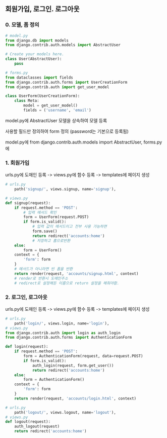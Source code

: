 ## 회원가입, 로그인. 로그아웃

### 0. 모델, 폼 정의

```python
# model.py
from django.db import models
from django.contrib.auth.models import AbstractUser

# Create your models here.
class User(AbstractUser):
    pass

# forms.py
from dataclasses import fields
from django.contrib.auth.forms import UserCreationForm
from django.contrib.auth import get_user_model

class UserForm(UserCreationForm):
    class Meta:
        model = get_user_model()
        fields = ('username', 'email')
```

model.py에 AbstractUser 모델을 상속하여 모델 등록

사용할 필드만 정의하여 form 정의 (password는 기본으로 등록됨)

model.py에 from django.contrib.auth.models import AbstractUser, forms.py에

### 1. 회원가입

urls.py에 도매인 등록 -> views.py에 함수 등록 -> templates에 페이지 생성

```python
# urls.py
    path('signup/', views.signup, name='signup'),

# views.py
def signup(request):
    if request.method == 'POST':
        # 입력 메서드 확인
        form = UserForm(request.POST)
        if form.is_valid():
            # 입력 값이 메서드이고 전부 사용 가능하면
            form.save()
            return redirect('accounts:home')
	        # 저장하고 홈으로반환
    else:
        form = UserForm()
    context = {
        'form': form
    }
    # 메서드가 아니라면 빈 폼을 반환
    return render(request, 'accounts/signup.html', context)
	# render로 반환시 도매인주소
    # redirect로 설정해둔 이름으로 return 설정을 해줘야함.
```



### 2. 로그인, 로그아웃

urls.py에 도매인 등록 -> views.py에 함수 등록 -> templates에 페이지 생성

```python
# urls.py
    path('login/', views.login, name='login'),
# views.py
from django.contrib.auth import login as auth_login
from django.contrib.auth.forms import AuthenticationForm

def login(request):
    if request.method == 'POST':
        form = AuthenticationForm(request, data=request.POST)
        if form.is_valid():
            auth_login(request, form.get_user())
            return redirect('accounts:home')
    else:
        form = AuthenticationForm()
    context = {
        'form': form
    }
    return render(request, 'accounts/login.html', context)

# urls.py
    path('logout/', views.logout, name='logout'),
# views.py
def logout(request):
    auth_logout(request)
    return redirect('accounts:home')
```


